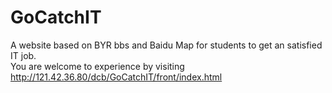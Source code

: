 # GoCatchIT
A website based on BYR bbs and Baidu Map for students to get an satisfied IT job.
<br>
You are welcome to experience by visiting http://121.42.36.80/dcb/GoCatchIT/front/index.html

